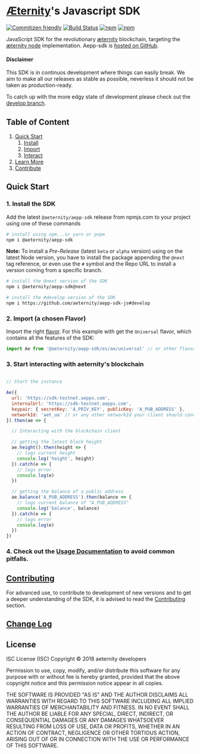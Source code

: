 # [Æternity](https://aeternity.com/)'s Javascript SDK

[![Commitizen friendly](https://img.shields.io/badge/commitizen-friendly-brightgreen.svg)](http://commitizen.github.io/cz-cli/)
[![Build Status](https://ci.aepps.com/buildStatus/icon?job=aepp-sdk-js/develop)](https://ci.aepps.com/job/aepp-sdk-js/job/develop/)
[![npm](https://img.shields.io/npm/v/@aeternity/aepp-sdk.svg)](https://www.npmjs.com/package/@aeternity/aepp-sdk)
[![npm](https://img.shields.io/npm/l/@aeternity/aepp-sdk.svg)](https://www.npmjs.com/package/@aeternity/aepp-sdk)

JavaScript SDK for the revolutionary [æternity] blockchain, targeting the
[æternity node] implementation. Aepp-sdk is [hosted on GitHub].

[æternity]: https://aeternity.com/
[æternity node]: https://github.com/aeternity/aeternity
[hosted on GitHub]: https://github.com/aeternity/aepp-sdk-js

#### Disclaimer

This SDK is in continuos development where things can easily break. We aim to make all our
 releases as stable as possible, neverless it should not be taken as
production-ready.

To catch up with the more edgy state of development please
check out the [develop branch].

[develop branch]: https://github.com/aeternity/aepp-sdk-js/tree/develop

## Table of Content
1. [Quick Start](#quick-start)
   1. [Install](#1-Install-the-SDK)
   2. [Import](#2-Import-a-chosen-Flavor)
   3. [Interact](#3-Start-interacting-with-aeternitys-blockchain)
2. [Learn More](docs/usage.md)
3. [Contribute](docs/contributing.md)

## Quick Start

### 1. Install the SDK
Add the latest `@aeternity/aepp-sdk` release from npmjs.com to your project using one of these commands

```bash
# install using npm...or yarn or pnpm
npm i @aeternity/aepp-sdk
```

**Note:** To install a _Pre-Release_ (latest `beta` or `alpha` version) using on the latest Node version, you have to install the package appending the `@next` tag reference, or even use the `#` symbol and the Repo URL to install a version coming from a specific branch.
```bash
# install the @next version of the SDK
npm i @aeternity/aepp-sdk@next

# install the #develop version of the SDK
npm i https://github.com/aeternity/aepp-sdk-js#develop
```

### 2. Import (a chosen Flavor)

Import the right [flavor](docs/usage.md). For this example with get the `Universal` flavor, which contains all the features of the SDK:

```js
import Ae from '@aeternity/aepp-sdk/es/ae/universal' // or other flavor
```

### 3. Start interacting with aeternity's blockchain

```js

// Start the instance

Ae({
  url: 'https://sdk-testnet.aepps.com',
  internalUrl: 'https://sdk-testnet.aepps.com',
  keypair: { secretKey: 'A_PRIV_KEY', publicKey: 'A_PUB_ADDRESS' },
  networkId: 'aet_ua' // or any other networkId your client should connect to
}).then(ae => {

  // Interacting with the blockchain client

  // getting the latest block height
  ae.height().then(height => {
    // logs current height
    console.log('height', height)
  }).catch(e => {
    // logs error
    console.log(e)
  })

  // getting the balance of a public address
  ae.balance('A_PUB_ADDRESS').then(balance => {
    // logs current balance of "A_PUB_ADDRESS"
    console.log('balance', balance)
  }).catch(e => {
    // logs error
    console.log(e)
  })
})
```

### 4. Check out the [Usage Documentation] to avoid common pitfalls.

[Usage Documentation]: docs/usage.md


## [Contributing]

For advanced use, to contribute to development of new versions and to get a deeper understanding of the SDK, it is advised to read the [Contributing] section.

[Contributing]: docs/contributing.md

## [Change Log]

[Change Log]: CHANGELOG.md

## License

ISC License (ISC)
Copyright © 2018 aeternity developers

Permission to use, copy, modify, and/or distribute this software for any purpose
with or without fee is hereby granted, provided that the above copyright notice
and this permission notice appear in all copies.

THE SOFTWARE IS PROVIDED "AS IS" AND THE AUTHOR DISCLAIMS ALL WARRANTIES WITH
REGARD TO THIS SOFTWARE INCLUDING ALL IMPLIED WARRANTIES OF MERCHANTABILITY AND
FITNESS. IN NO EVENT SHALL THE AUTHOR BE LIABLE FOR ANY SPECIAL, DIRECT,
INDIRECT, OR CONSEQUENTIAL DAMAGES OR ANY DAMAGES WHATSOEVER RESULTING FROM LOSS
OF USE, DATA OR PROFITS, WHETHER IN AN ACTION OF CONTRACT, NEGLIGENCE OR OTHER
TORTIOUS ACTION, ARISING OUT OF OR IN CONNECTION WITH THE USE OR PERFORMANCE OF
THIS SOFTWARE.
